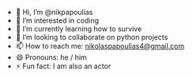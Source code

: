 - 👋 Hi, I’m @nikpapoulias
- 👀 I’m interested in coding
- 🌱 I’m currently learning how to survive
- 💞️ I’m looking to collaborate on python projects
- 📫 How to reach me: nikolaspapoulias4@gmail.com
- 😄 Pronouns: he / him
- ⚡ Fun fact: I am also an actor

<!---
nikpapoulias/nikpapoulias is a ✨ special ✨ repository because its `README.md` (this file) appears on your GitHub profile.
You can click the Preview link to take a look at your changes.
--->
